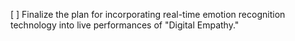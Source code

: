 [ ] Finalize the plan for incorporating real-time emotion recognition technology into live performances of "Digital Empathy."